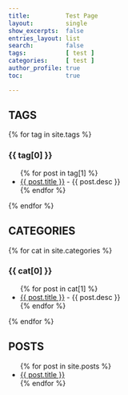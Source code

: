 ```yaml
---
title:          Test Page
layout:         single
show_excerpts:  false
entries_layout: list
search:         false
tags:           [ test ] 
categories:     [ test ] 
author_profile: true
toc:            true

---
```


## TAGS

{% for tag in site.tags %}
  <h3>{{ tag[0] }}</h3>
  <ul>
    {% for post in tag[1] %}
      <li><a href="{{ post.url }}">{{ post.title }}</a> - {{ post.desc }}</li>
    {% endfor %}
  </ul>
{% endfor %}


## CATEGORIES

{% for cat in site.categories %}
  <h3>{{ cat[0] }}</h3>
  <ul>
    {% for post in cat[1] %}
      <li><a href="{{ post.url }}">{{ post.title }}</a> - {{ post.desc }}</li>
    {% endfor %}
  </ul>
{% endfor %}



## POSTS
<ul>
  {% for post in site.posts %}
    <li>
      <a href="{{ post.url }}">{{ post.title }}</a>
    </li>
  {% endfor %}
</ul>
